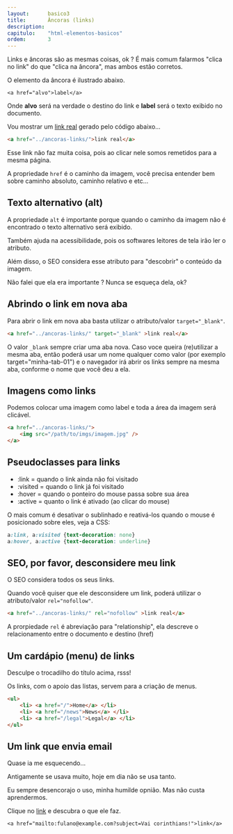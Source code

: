 ```yaml
---
layout:      basico3
title:       Âncoras (links)
description:
capitulo:    "html-elementos-basicos"
ordem:       3
---
```


Links e âncoras são as mesmas coisas, ok ? É mais comum falarmos "clica no link" do que "clica na âncora", mas ambos
estão corretos.

O elemento da âncora é ilustrado abaixo.

    <a href="alvo">label</a>

Onde __alvo__ será na verdade o destino do link e __label__ será o texto exibido no documento.

Vou mostrar um <a href="../ancoras-links/">link real</a> gerado pelo código abaixo...

```html
<a href="../ancoras-links/">link real</a>
```

Esse link não faz muita coisa, pois ao clicar nele somos remetidos para a mesma página.

A propriedade `href` é o caminho da imagem, você precisa entender bem sobre caminho absoluto, caminho relativo e etc...



## Texto alternativo (alt)

A propriedade `alt` é importante porque quando o caminho da imagem não é encontrado o texto alternativo será exibido.

Também ajuda na acessibilidade, pois os softwares leitores de tela irão ler o atributo.

Além disso, o SEO considera esse atributo para "descobrir" o conteúdo da imagem.

Não falei que ela era importante ? Nunca se esqueça dela, ok?



## Abrindo o link em nova aba

Para abrir o link em nova aba basta utilizar o atributo/valor `target="_blank"`.

```html
<a href="../ancoras-links/" target="_blank" >link real</a>
```

O valor `_blank` sempre criar uma aba nova. Caso voce queira (re)utilizar a mesma aba, então poderá usar um nome qualquer
como valor (por exemplo target="minha-tab-01") e o  navegador irá abrir os links sempre na mesma aba, conforme o nome
que você deu a ela.



## Imagens como links

Podemos colocar uma imagem como label e toda a área da imagem será clicável.

```html
<a href="../ancoras-links/">
    <img src="/path/to/imgs/imagem.jpg" />
</a>
```


## Pseudoclasses para links


- :link    = quando o link ainda não foi visitado
- :visited = quando o link já foi visitado
- :hover   = quando o ponteiro do mouse passa sobre sua área
- :active  = quanto o link é ativado (ao clicar do mouse)

O mais comum é desativar o sublinhado e reativá-los quando o mouse é posicionado sobre eles, veja a CSS:

```css
a:link, a:visited {text-decoration: none}
a:hover, a:active {text-decoration: underline}
```



## SEO, por favor, desconsidere meu link

O SEO considera todos os seus links.

Quando você quiser que ele desconsidere um link, poderá utilizar o atributo/valor `rel="nofollow"`.

```html
<a href="../ancoras-links/" rel="nofollow" >link real</a>
```

A prorpiedade `rel` é abreviação para "relationship", ela descreve o relacionamento entre o documento e destino (href)


## Um cardápio (menu) de links

Desculpe o trocadilho do título acima, rsss!

Os links, com o apoio das listas, servem para a criação de menus.

```html
<ul>
    <li> <a href="/">Home</a> </li>
    <li> <a href="/news">News</a> </li>
    <li> <a href="/legal">Legal</a> </li>
</ul>
```


## Um link que envia email

Quase ia me esquecendo...

Antigamente se usava muito, hoje em dia não se usa tanto.

Eu sempre desencorajo o uso, minha humilde opnião. Mas não custa aprendermos.

Clique no <a href="mailto:fulano@example.com?subject=Vai corinthians!">link</a> e descubra o que ele faz.

    <a href="mailto:fulano@example.com?subject=Vai corinthians!">link</a>

